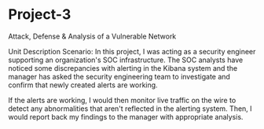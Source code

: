 # Project-3
Attack, Defense &amp; Analysis of a Vulnerable Network

Unit Description Scenario: 
In this project, I was acting as a security engineer supporting an organization's SOC infrastructure. The SOC analysts have noticed some discrepancies with alerting in the Kibana system and the manager has asked the security engineering team to investigate and confirm that newly created alerts are working.

If the alerts are working, I would then monitor live traffic on the wire to detect any abnormalities that aren't reflected in the alerting system. Then, I would report back my findings to the manager with appropriate analysis.
